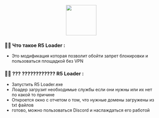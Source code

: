 <div id="header" align="center">
  <img src="[https://i.pinimg.com/564x/97/b5/a6/97b5a65274293bd290591e98753912c3.jpg)" width="100"/>
</div>

### :woman_technologist: Что такое R5 Loader :

* Это модификация которая позволит обойти запрет блокировки и пользоваться площадкой без VPN

### :woman_technologist: ??? ???????????? R5 Loader :

* Запустить R5 Loader.exe
* Лоадер загрузит необходимые службы если они нужны или их нет по какой то причине
* Откроется окно с отчетом о том, что нужные домены загружены из txt файлов
* готово, можно пользоваться Discord и наслаждаться его работой
